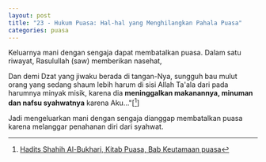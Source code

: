 ```yaml
---
layout: post
title: "23 - Hukum Puasa: Hal-hal yang Menghilangkan Pahala Puasa"
categories: puasa
---
```


Keluarnya mani dengan sengaja dapat membatalkan puasa. Dalam satu riwayat, Rasulullah (saw) memberikan nasehat,

Dan demi Dzat yang jiwaku berada di tangan-Nya, sungguh bau mulut orang yang sedang shaum lebih harum di sisi Allah Ta'ala dari pada harumnya minyak misik, karena dia **meninggalkan makanannya, minuman dan nafsu syahwatnya** karena Aku..."[[^d319c298-6082-4bfa-a4cc-fcf93860b832]]

[^d319c298-6082-4bfa-a4cc-fcf93860b832]: [Hadits Shahih Al-Bukhari, Kitab Puasa, Bab Keutamaan puasa](/referensi/d319c298-6082-4bfa-a4cc-fcf93860b832.html)

Jadi mengeluarkan mani dengan sengaja dianggap membatalkan puasa karena melanggar penahanan diri dari syahwat.